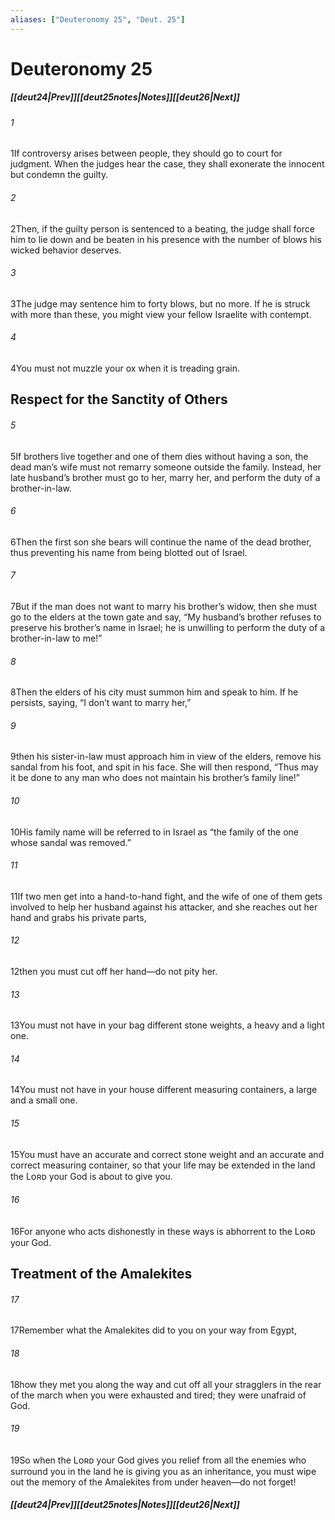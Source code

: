 ```yaml
---
aliases: ["Deuteronomy 25", "Deut. 25"]
---
```

# Deuteronomy 25
##### <span class=arrow-left></span>[[deut24|Prev]]<span class=navigation-separator></span>[[deut25notes|Notes]]<span class=navigation-separator></span>[[deut26|Next]]<span class=arrow-right></span>
###### 1
<span class=verse-first>1</span>If controversy arises between people, they should go to court for judgment. When the judges hear the case, they shall exonerate the innocent but condemn the guilty.
###### 2
<span class=verse-body>2</span>Then, if the guilty person is sentenced to a beating, the judge shall force him to lie down and be beaten in his presence with the number of blows his wicked behavior deserves.
###### 3
<span class=verse-body>3</span>The judge may sentence him to forty blows, but no more. If he is struck with more than these, you might view your fellow Israelite with contempt.
<div class=paragraph-break></div>

###### 4
<span class=verse-first>4</span>You must not muzzle your ox when it is treading grain.
## Respect for the Sanctity of Others
###### 5
<span class=verse-first>5</span>If brothers live together and one of them dies without having a son, the dead man’s wife must not remarry someone outside the family. Instead, her late husband’s brother must go to her, marry her, and perform the duty of a brother-in-law.
###### 6
<span class=verse-body>6</span>Then the first son she bears will continue the name of the dead brother, thus preventing his name from being blotted out of Israel.
###### 7
<span class=verse-body>7</span>But if the man does not want to marry his brother’s widow, then she must go to the elders at the town gate and say, “My husband’s brother refuses to preserve his brother’s name in Israel; he is unwilling to perform the duty of a brother-in-law to me!”
###### 8
<span class=verse-body>8</span>Then the elders of his city must summon him and speak to him. If he persists, saying, “I don’t want to marry her,”
###### 9
<span class=verse-body>9</span>then his sister-in-law must approach him in view of the elders, remove his sandal from his foot, and spit in his face. She will then respond, “Thus may it be done to any man who does not maintain his brother’s family line!”
###### 10
<span class=verse-body>10</span>His family name will be referred to in Israel as “the family of the one whose sandal was removed.”
<div class=paragraph-break></div>

###### 11
<span class=verse-first>11</span>If two men get into a hand-to-hand fight, and the wife of one of them gets involved to help her husband against his attacker, and she reaches out her hand and grabs his private parts,
###### 12
<span class=verse-body>12</span>then you must cut off her hand—do not pity her.
<div class=paragraph-break></div>

###### 13
<span class=verse-first>13</span>You must not have in your bag different stone weights, a heavy and a light one.
###### 14
<span class=verse-body>14</span>You must not have in your house different measuring containers, a large and a small one.
###### 15
<span class=verse-body>15</span>You must have an accurate and correct stone weight and an accurate and correct measuring container, so that your life may be extended in the land the Lᴏʀᴅ your God is about to give you.
###### 16
<span class=verse-body>16</span>For anyone who acts dishonestly in these ways is abhorrent to the Lᴏʀᴅ your God.
## Treatment of the Amalekites
###### 17
<span class=verse-first>17</span>Remember what the Amalekites did to you on your way from Egypt,
###### 18
<span class=verse-body>18</span>how they met you along the way and cut off all your stragglers in the rear of the march when you were exhausted and tired; they were unafraid of God.
###### 19
<span class=verse-body>19</span>So when the Lᴏʀᴅ your God gives you relief from all the enemies who surround you in the land he is giving you as an inheritance, you must wipe out the memory of the Amalekites from under heaven—do not forget!
##### <span class=arrow-left></span>[[deut24|Prev]]<span class=navigation-separator></span>[[deut25notes|Notes]]<span class=navigation-separator></span>[[deut26|Next]]<span class=arrow-right></span>